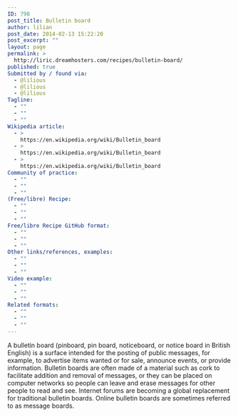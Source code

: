 ```yaml
---
ID: 798
post_title: Bulletin board
author: lilian
post_date: 2014-02-13 15:22:20
post_excerpt: ""
layout: page
permalink: >
  http://liric.dreamhosters.com/recipes/bulletin-board/
published: true
Submitted by / found via:
  - @lilious
  - @lilious
  - @lilious
Tagline:
  - ""
  - ""
  - ""
Wikipedia article:
  - >
    https://en.wikipedia.org/wiki/Bulletin_board
  - >
    https://en.wikipedia.org/wiki/Bulletin_board
  - >
    https://en.wikipedia.org/wiki/Bulletin_board
Community of practice:
  - ""
  - ""
  - ""
(Free/libre) Recipe:
  - ""
  - ""
  - ""
Free/libre Recipe GitHub format:
  - ""
  - ""
  - ""
Other links/references, examples:
  - ""
  - ""
  - ""
Video example:
  - ""
  - ""
  - ""
Related formats:
  - ""
  - ""
  - ""
---
```

A bulletin board (pinboard, pin board, noticeboard, or notice board in British English) is a surface intended for the posting of public messages, for example, to advertise items wanted or for sale, announce events, or provide information. Bulletin boards are often made of a material such as cork to facilitate addition and removal of messages, or they can be placed on computer networks so people can leave and erase messages for other people to read and see. Internet forums are becoming a global replacement for traditional bulletin boards. Online bulletin boards are sometimes referred to as message boards.